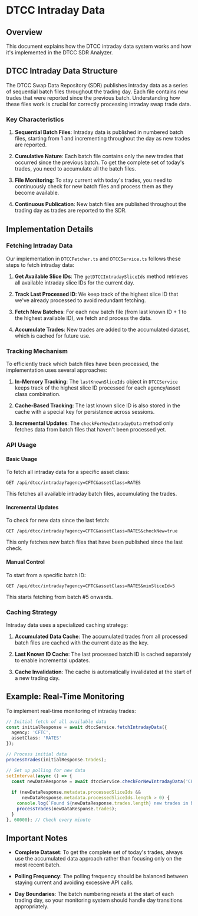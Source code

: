 # DTCC Intraday Data

## Overview

This document explains how the DTCC intraday data system works and how it's implemented in the DTCC SDR Analyzer.

## DTCC Intraday Data Structure

The DTCC Swap Data Repository (SDR) publishes intraday data as a series of sequential batch files throughout the trading day. Each file contains new trades that were reported since the previous batch. Understanding how these files work is crucial for correctly processing intraday swap trade data.

### Key Characteristics

1. **Sequential Batch Files**: Intraday data is published in numbered batch files, starting from 1 and incrementing throughout the day as new trades are reported.

2. **Cumulative Nature**: Each batch file contains only the new trades that occurred since the previous batch. To get the complete set of today's trades, you need to accumulate all the batch files.

3. **File Monitoring**: To stay current with today's trades, you need to continuously check for new batch files and process them as they become available.

4. **Continuous Publication**: New batch files are published throughout the trading day as trades are reported to the SDR.

## Implementation Details

### Fetching Intraday Data

Our implementation in `DTCCFetcher.ts` and `DTCCService.ts` follows these steps to fetch intraday data:

1. **Get Available Slice IDs**: The `getDTCCIntradaySliceIds` method retrieves all available intraday slice IDs for the current day.

2. **Track Last Processed ID**: We keep track of the highest slice ID that we've already processed to avoid redundant fetching.

3. **Fetch New Batches**: For each new batch file (from last known ID + 1 to the highest available ID), we fetch and process the data.

4. **Accumulate Trades**: New trades are added to the accumulated dataset, which is cached for future use.

### Tracking Mechanism

To efficiently track which batch files have been processed, the implementation uses several approaches:

1. **In-Memory Tracking**: The `lastKnownSliceIds` object in `DTCCService` keeps track of the highest slice ID processed for each agency/asset class combination.

2. **Cache-Based Tracking**: The last known slice ID is also stored in the cache with a special key for persistence across sessions.

3. **Incremental Updates**: The `checkForNewIntradayData` method only fetches data from batch files that haven't been processed yet.

### API Usage

#### Basic Usage

To fetch all intraday data for a specific asset class:

```
GET /api/dtcc/intraday?agency=CFTC&assetClass=RATES
```

This fetches all available intraday batch files, accumulating the trades.

#### Incremental Updates

To check for new data since the last fetch:

```
GET /api/dtcc/intraday?agency=CFTC&assetClass=RATES&checkNew=true
```

This only fetches new batch files that have been published since the last check.

#### Manual Control

To start from a specific batch ID:

```
GET /api/dtcc/intraday?agency=CFTC&assetClass=RATES&minSliceId=5
```

This starts fetching from batch #5 onwards.

### Caching Strategy

Intraday data uses a specialized caching strategy:

1. **Accumulated Data Cache**: The accumulated trades from all processed batch files are cached with the current date as the key.

2. **Last Known ID Cache**: The last processed batch ID is cached separately to enable incremental updates.

3. **Cache Invalidation**: The cache is automatically invalidated at the start of a new trading day.

## Example: Real-Time Monitoring

To implement real-time monitoring of intraday trades:

```typescript
// Initial fetch of all available data
const initialResponse = await dtccService.fetchIntradayData({
  agency: 'CFTC',
  assetClass: 'RATES'
});

// Process initial data
processTrades(initialResponse.trades);

// Set up polling for new data
setInterval(async () => {
  const newDataResponse = await dtccService.checkForNewIntradayData('CFTC', 'RATES');
  
  if (newDataResponse.metadata.processedSliceIds && 
      newDataResponse.metadata.processedSliceIds.length > 0) {
    console.log(`Found ${newDataResponse.trades.length} new trades in batches ${newDataResponse.metadata.processedSliceIds.join(', ')}`);
    processTrades(newDataResponse.trades);
  }
}, 60000); // Check every minute
```

## Important Notes

- **Complete Dataset**: To get the complete set of today's trades, always use the accumulated data approach rather than focusing only on the most recent batch.

- **Polling Frequency**: The polling frequency should be balanced between staying current and avoiding excessive API calls.

- **Day Boundaries**: The batch numbering resets at the start of each trading day, so your monitoring system should handle day transitions appropriately.